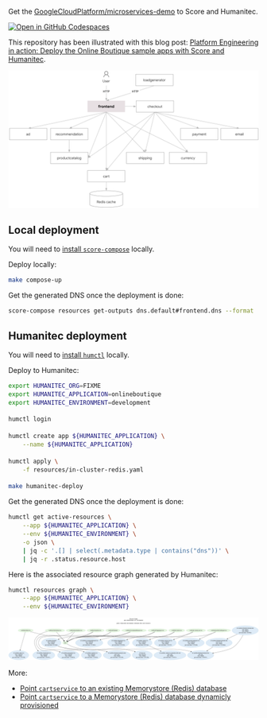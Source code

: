 Get the [GoogleCloudPlatform/microservices-demo](https://github.com/GoogleCloudPlatform/microservices-demo) to Score and Humanitec.

[![Open in GitHub Codespaces](https://github.com/codespaces/badge.svg)](https://codespaces.new/Humanitec-DemoOrg/onlineboutique-demo)

This repository has been illustrated with this blog post: [Platform Engineering in action: Deploy the Online Boutique sample apps with Score and Humanitec](https://medium.com/p/d99101001e69).

![](https://github.com/GoogleCloudPlatform/microservices-demo/raw/main/docs/img/architecture-diagram.png)

## Local deployment

You will need to [install `score-compose`](https://docs.score.dev/docs/score-implementation/score-compose/) locally.

Deploy locally:
```bash
make compose-up
```

Get the generated DNS once the deployment is done:
```bash
score-compose resources get-outputs dns.default#frontend.dns --format '{{ .host }}:8080'
```

## Humanitec deployment

You will need to [install `humctl`](https://developer.humanitec.com/platform-orchestrator/cli/) locally.

Deploy to Humanitec:
```bash
export HUMANITEC_ORG=FIXME
export HUMANITEC_APPLICATION=onlineboutique
export HUMANITEC_ENVIRONMENT=development

humctl login

humctl create app ${HUMANITEC_APPLICATION} \
    --name ${HUMANITEC_APPLICATION}

humctl apply \
    -f resources/in-cluster-redis.yaml

make humanitec-deploy
```

Get the generated DNS once the deployment is done:
```bash
humctl get active-resources \
    --app ${HUMANITEC_APPLICATION} \
    --env ${HUMANITEC_ENVIRONMENT} \
    -o json \
    | jq -c '.[] | select(.metadata.type | contains("dns"))' \
    | jq -r .status.resource.host
```

Here is the associated resource graph generated by Humanitec:
```bash
humctl resources graph \
    --app ${HUMANITEC_APPLICATION} \
    --env ${HUMANITEC_ENVIRONMENT}
```

![](docs/resources-graph.png)

More:
- [Point `cartservice` to an existing Memorystore (Redis) database](docs/static-memorystore.md)
- [Point `cartservice` to a Memorystore (Redis) database dynamicly provisioned](docs/dynamic-memorystore.md)
